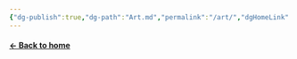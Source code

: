 ```yaml
---
{"dg-publish":true,"dg-path":"Art.md","permalink":"/art/","dgHomeLink":true,"dgShowInlineTitle":true,"dgEnableSearch":true,"dgLinkPreview":true,"dgShowTags":true,"noteIcon":""}
---
```


#### <a href="/" target="_self">← Back to home</a>